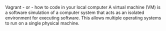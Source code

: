 Vagrant - or - how to code in your local computer
A virtual machine (VM) is a software simulation of a computer system that acts as an isolated environment for executing software. This allows multiple operating systems to run on a single physical machine.
